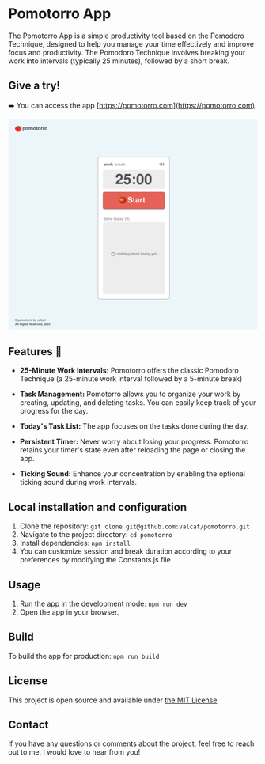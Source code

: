 # Pomotorro App

The Pomotorro App is a simple productivity tool based on the Pomodoro Technique, designed to help you manage your time effectively and improve focus and productivity. The Pomodoro Technique involves breaking your work into intervals (typically 25 minutes), followed by a short break.

## Give a try!

➡️ You can access the app [https://pomotorro.com](https://pomotorro.com).

![Main screen](./src/assets/screenshot.png)

## Features 🚀

- **25-Minute Work Intervals:** Pomotorro offers the classic Pomodoro Technique (a 25-minute work interval followed by a 5-minute break)

- **Task Management:** Pomotorro allows you to organize your work by creating, updating, and deleting tasks. You can easily keep track of your progress for the day.

- **Today's Task List:** The app focuses on the tasks done during the day.

- **Persistent Timer:** Never worry about losing your progress. Pomotorro retains your timer's state even after reloading the page or closing the app.


- **Ticking Sound:** Enhance your concentration by enabling the optional ticking sound during work intervals.

## Local installation and configuration

1. Clone the repository: `git clone git@github.com:valcat/pomotorro.git`
2. Navigate to the project directory: `cd pomotorro`
3. Install dependencies: `npm install`
4. You can customize session and break duration according to your preferences by modifying the Constants.js file

## Usage

1. Run the app in the development mode: `npm run dev`
2. Open the app in your browser.

## Build

To build the app for production: `npm run build`

## License

This project is open source and available under [the MIT License](./LICENSE).

## Contact

If you have any questions or comments about the project, feel free to reach out to me. I would love to hear from you!
